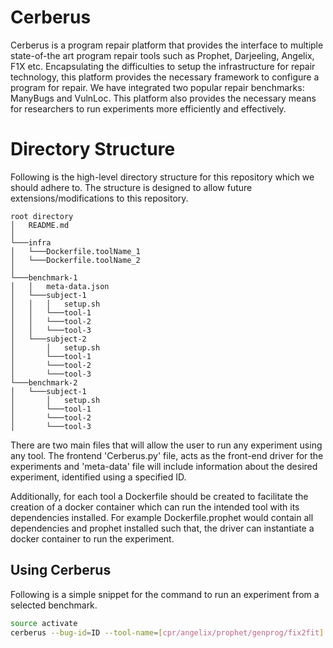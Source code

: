 # Cerberus
Cerberus is a program repair platform that provides the interface to multiple
state-of-the art program repair tools such as Prophet, Darjeeling, Angelix, F1X etc.
Encapsulating the difficulties to setup the infrastructure for repair technology, this platform provides
the necessary framework to configure a program for repair. We have integrated two popular repair
benchmarks: ManyBugs and VulnLoc. This platform also provides the necessary means for researchers to 
run experiments more efficiently and effectively. 


# Directory Structure
Following is the high-level directory structure for this repository which we should adhere to. The structure
is designed to allow future extensions/modifications to this repository. 

```
root directory
│   README.md
│    
└───infra
│   └───Dockerfile.toolName_1
│   └───Dockerfile.toolName_2
│ 
└───benchmark-1
│   │   meta-data.json
│   └───subject-1
│   │   │   setup.sh
│   │   └───tool-1
│   │   └───tool-2
│   │   └───tool-3
│   └───subject-2
│       │   setup.sh
│       └───tool-1
│       └───tool-2
│       └───tool-3 
└───benchmark-2
│   └───subject-1
│       │   setup.sh
│       └───tool-1
│       └───tool-2
│       └───tool-3 
```

There are two main files that will allow the user to run any experiment using any tool. The frontend 'Cerberus.py' file, acts as the front-end driver for the experiments 
and 'meta-data' file will include information about the desired experiment, identified using a specified ID.

Additionally, for each tool a Dockerfile should be created to facilitate the creation of a docker container
which can run the intended tool with its dependencies installed. For example Dockerfile.prophet would contain
all dependencies and prophet installed such that, the driver can instantiate a docker container to run the experiment. 


## Using Cerberus
Following is a simple snippet for the command to run an experiment from a selected benchmark.

```bash
source activate
cerberus --bug-id=ID --tool-name=[cpr/angelix/prophet/genprog/fix2fit] --benchmark=[manybugs/vulnloc]
```

